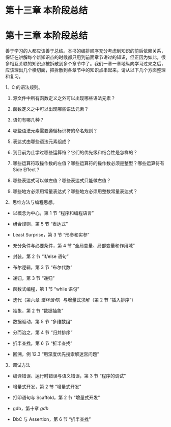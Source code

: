 # 第十三章 本阶段总结

# 第十三章 本阶段总结

善于学习的人都应该善于总结。本书的编排顺序充分考虑到知识的前后依赖关系，保证在讲解每个新知识点的时候都只用到前面章节讲过的知识，但正因为如此，很多相互关联的知识点被拆散到多个章节中了。我们一章一章地纵向学习过来之后，应该理出几个横切面，把拆散到各章节中的知识点串起来。请从以下几个方面整理和复习。

1、C 的语法规则。

1.  源文件中所有函数定义之外可以出现哪些语法元素？

2.  函数定义之中可以出现哪些语法元素？

3.  语句有哪几种？

4.  哪些语法元素需要遵循标识符的命名规则？

5.  表达式由哪些语法元素组成？

6.  到目前为止学过哪些运算符？它们的优先级和结合性是怎样的？

7.  哪些运算符取操作数的左值？哪些运算符的操作数必须是整型？哪些运算符有 Side Effect？

8.  哪些表达式可以做左值？哪些表达式只能做右值？

9.  哪些地方必须用常量表达式？哪些地方必须用整数常量表达式？

2、思维方法与编程思想。

*   以概念为中心，第 1 节 “程序和编程语言”

*   组合规则，第 5 节 “表达式”

*   Least Surprise，第 3 节 “形参和实参”

*   充分条件与必要条件，第 4 节 “全局变量、局部变量和作用域”

*   封装，第 2 节 “if/else 语句”

*   布尔逻辑，第 3 节 “布尔代数”

*   递归，第 3 节 “递归”

*   函数式编程，第 1 节 “while 语句”

*   迭代（第六章 *循环语句*）与增量式求解（第 2 节 “插入排序”）

*   抽象，第 2 节 “数据抽象”

*   数据驱动，第 5 节 “多维数组”

*   分而治之，第 4 节 “归并排序”

*   折半查找，第 6 节 “折半查找”

*   回溯，例 12.3 “用深度优先搜索解迷宫问题”

3、调试方法

*   编译错误、运行时错误与语义错误，第 3 节 “程序的调试”

*   增量式开发，第 2 节 “增量式开发”

*   打印语句与 Scaffold，第 2 节 “增量式开发”

*   gdb，第十章 *gdb*

*   DbC 与 Assertion，第 6 节 “折半查找”